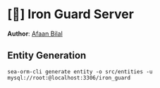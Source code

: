 [🚧] Iron Guard Server
=======================

**Author**: [Afaan Bilal](https://afaan.dev)

## Entity Generation
`sea-orm-cli generate entity -o src/entities -u mysql://root:@localhost:3306/iron_guard`
